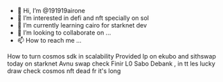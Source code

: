 - 👋 Hi, I’m @191919airone
- 👀 I’m interested in defi and nft specially on sol
- 🌱 I’m currently learning cairo for starknet dev
- 💞️ I’m looking to collaborate on ...
- 📫 How to reach me ...

<!---
191919airone/191919airone is a ✨ special ✨ repository because its `README.md` (this file) appears on your GitHub profile.
You can click the Preview link to take a look at your changes.
--->
How to turn cosmos sdk in scalability
Provided lp on ekubo and sithswap today on starknet
Avnu swap check
Finir L0
Sabo Debank , in tt les lucky draw
check cosmos
nft dead fr
it's long
